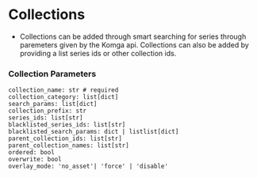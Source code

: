 # Collections
- Collections can be added through smart searching for series through paremeters given by the Komga api. Collections can also be added by providing a list series ids or other collection ids.

### Collection Parameters
```    
collection_name: str # required
collection_category: list[dict]
search_params: list[dict]
collection_prefix: str
series_ids: list[str]
blacklisted_series_ids: list[str]
blacklisted_search_params: dict | listlist[dict]
parent_collection_ids: list[str]
parent_collection_names: list[str]
ordered: bool
overwrite: bool
overlay_mode: 'no_asset'| 'force' | 'disable'
```

